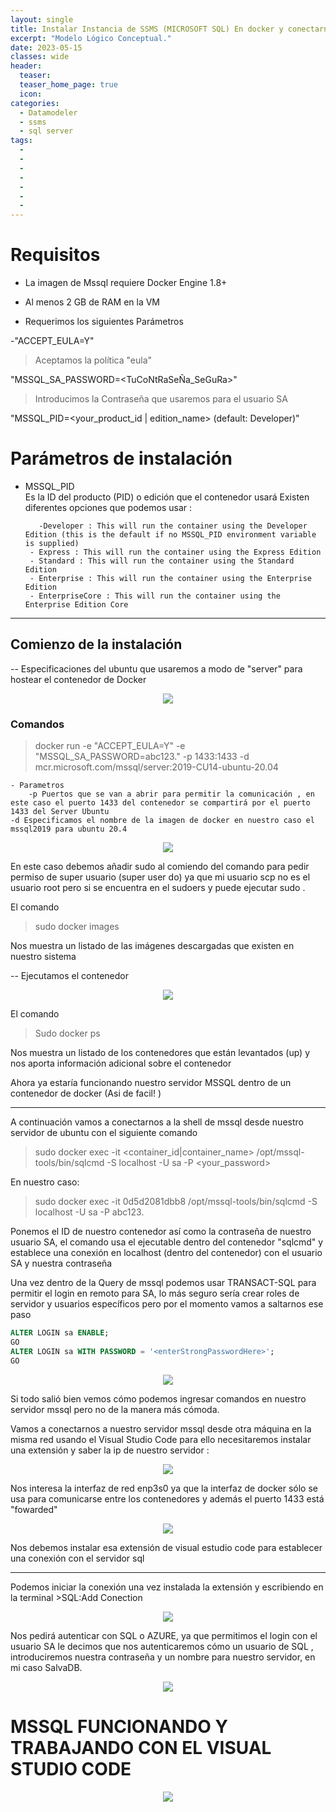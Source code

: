 ```yaml
---
layout: single
title: Instalar Instancia de SSMS (MICROSOFT SQL) En docker y conectarnos por visual Studio
excerpt: "Modelo Lógico Conceptual."
date: 2023-05-15
classes: wide
header:
  teaser: 
  teaser_home_page: true
  icon: 
categories:
  - Datamodeler
  - ssms
  - sql server
tags:
  - 
  - 
  - 
  - 
  - 
  - 
  - 
---
```





# Requisitos
* La imagen de Mssql requiere Docker Engine 1.8+ 

* Al menos 2 GB de RAM en la VM

* Requerimos los siguientes Parámetros 

-"ACCEPT_EULA=Y"

> Aceptamos la política "eula"


"MSSQL_SA_PASSWORD=<TuCoNtRaSeÑa_SeGuRa>"

> Introducimos la Contraseña que usaremos para el usuario SA

"MSSQL_PID=<your_product_id | edition_name> (default: Developer)"


# Parámetros de instalación

* MSSQL_PID  
Es la ID del producto (PID) o edición que el contenedor usará 
Existen diferentes opciones que podemos usar :

         -Developer : This will run the container using the Developer Edition (this is the default if no MSSQL_PID environment variable is supplied)
       - Express : This will run the container using the Express Edition
       - Standard : This will run the container using the Standard Edition
       - Enterprise : This will run the container using the Enterprise Edition
       - EnterpriseCore : This will run the container using the Enterprise Edition Core



---
## Comienzo de la instalación
-- Especificaciones del ubuntu que usaremos a modo de "server" para hostear el contenedor de Docker 

<p align="center">
<img src="/ProyectoBD/assets/images/Dockersql2/1.PNG">
</p>



### Comandos 

> docker run -e "ACCEPT_EULA=Y" -e "MSSQL_SA_PASSWORD=abc123." -p 1433:1433 -d mcr.microsoft.com/mssql/server:2019-CU14-ubuntu-20.04

    - Parametros
        -p Puertos que se van a abrir para permitir la comunicación , en este caso el puerto 1433 del contenedor se compartirá por el puerto 1433 del Server Ubuntu
    -d Especificamos el nombre de la imagen de docker en nuestro caso el mssql2019 para ubuntu 20.4

<p align="center">
<img src="/ProyectoBD/assets/images/Dockersql2/2.PNG">
</p>

En este caso debemos añadir sudo al comiendo del comando para pedir permiso de super usuario (super user do) ya que mi usuario scp no es el usuario root pero si se encuentra en el sudoers y puede ejecutar sudo .

El comando 
> sudo docker images

Nos muestra un listado de las imágenes descargadas que existen en nuestro sistema

--
Ejecutamos el contenedor 

<p align="center">
<img src="/ProyectoBD/assets/images/Dockersql2/3.PNG">
</p>

El comando
> Sudo docker ps 

Nos muestra un listado de los contenedores que están levantados (up) y nos aporta información adicional sobre el contenedor 

Ahora ya estaría funcionando nuestro servidor MSSQL dentro de un contenedor de docker (Asi de facil! )

---

A continuación vamos a conectarnos a la shell de mssql desde nuestro servidor de ubuntu con el siguiente comando 

> sudo docker exec -it <container_id|container_name> /opt/mssql-tools/bin/sqlcmd -S localhost -U sa -P <your_password>

En nuestro caso:

> sudo docker exec -it 0d5d2081dbb8 /opt/mssql-tools/bin/sqlcmd -S localhost -U sa -P abc123. 

Ponemos el ID de nuestro contenedor así como la contraseña de nuestro usuario SA, el comando usa el ejecutable dentro del contenedor "sqlcmd" y establece una conexión en localhost (dentro del contenedor) con el usuario SA y nuestra contraseña

Una vez dentro de la Query de mssql podemos usar TRANSACT-SQL para permitir el login en remoto para SA, lo más seguro sería crear roles de servidor y usuarios específicos pero por el momento vamos a saltarnos ese paso

```sql
ALTER LOGIN sa ENABLE;
GO
ALTER LOGIN sa WITH PASSWORD = '<enterStrongPasswordHere>';
GO

```

<p align="center">
<img src="/ProyectoBD/assets/images/Dockersql2/4.PNG">
</p>

Si todo salió bien vemos cómo podemos ingresar comandos en nuestro servidor mssql pero no de la manera más cómoda.

Vamos a conectarnos a nuestro servidor mssql desde otra máquina en la misma red usando el Visual Studio Code para ello necesitaremos instalar una extensión y saber la ip de nuestro servidor :

<p align="center">
<img src="/ProyectoBD/assets/images/Dockersql2/5.PNG">
</p>
Nos interesa la interfaz de red enp3s0 ya que la interfaz de docker sólo se usa para comunicarse entre los contenedores y además el puerto 1433 está "fowarded"


<p align="center">
<img src="/ProyectoBD/assets/images/Dockersql2/6.PNG">
</p>

Nos debemos instalar esa extensión de visual estudio code para establecer una conexión con el servidor sql 

---

Podemos iniciar la conexión una vez instalada la extensión y escribiendo en la terminal >SQL:Add Conection 



<p align="center">
<img src="/ProyectoBD/assets/images/Dockersql2/7.PNG">
</p>
Nos pedirá autenticar con SQL o AZURE, ya que permitimos el login con el usuario SA le decimos que nos autenticaremos cómo un usuario de SQL , introduciremos nuestra contraseña y un nombre para nuestro servidor, en mi caso SalvaDB.




<p align="center">
<img src="/ProyectoBD/assets/images/Dockersql2/8.PNG">
</p>



# MSSQL FUNCIONANDO Y TRABAJANDO CON EL VISUAL STUDIO CODE 

<p align="center">
<img src="/ProyectoBD/assets/images/Dockersql2/9.PNG">
</p>